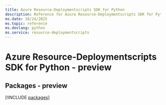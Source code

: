 ```yaml
---
title: Azure Resource-Deploymentscripts SDK for Python
description: Reference for Azure Resource-Deploymentscripts SDK for Python
ms.date: 10/24/2025
ms.topic: reference
ms.devlang: python
ms.service: resource-deploymentscripts
---
```

# Azure Resource-Deploymentscripts SDK for Python - preview
## Packages - preview
[!INCLUDE [packages](resource-deploymentscripts-index.md)]